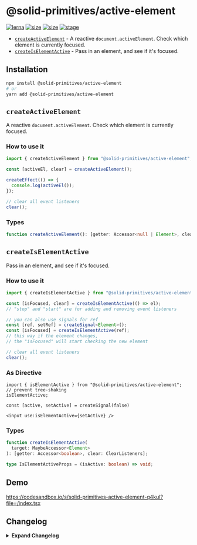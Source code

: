 # @solid-primitives/active-element

[![lerna](https://img.shields.io/badge/maintained%20with-lerna-cc00ff.svg?style=for-the-badge)](https://lerna.js.org/)
[![size](https://img.shields.io/bundlephobia/minzip/@solid-primitives/active-element?style=for-the-badge)](https://bundlephobia.com/package/@solid-primitives/active-element)
[![size](https://img.shields.io/npm/v/@solid-primitives/active-element?style=for-the-badge)](https://www.npmjs.com/package/@solid-primitives/active-element)
[![stage](https://img.shields.io/endpoint?style=for-the-badge&url=https%3A%2F%2Fraw.githubusercontent.com%2Fdavedbase%2Fsolid-primitives%2Fmain%2Fassets%2Fbadges%2Fstage-2.json)](https://github.com/solidjs-community/solid-primitives#contribution-process)

- [`createActiveElement`](#createActiveElement) - A reactive `document.activeElement`. Check which element is currently focused.
- [`createIsElementActive`](#createIsElementActive) - Pass in an element, and see if it's focused.

## Installation

```bash
npm install @solid-primitives/active-element
# or
yarn add @solid-primitives/active-element
```

## `createActiveElement`

A reactive `document.activeElement`. Check which element is currently focused.

### How to use it

```ts
import { createActiveElement } from "@solid-primitives/active-element";

const [activeEl, clear] = createActiveElement();

createEffect(() => {
  console.log(activeEl());
});

// clear all event listeners
clear();
```

### Types

```ts
function createActiveElement(): [getter: Accessor<null | Element>, clear: ClearListeners];
```

## `createIsElementActive`

Pass in an element, and see if it's focused.

### How to use it

```ts
import { createIsElementActive } from "@solid-primitives/active-element";

const [isFocused, clear] = createIsElementActive(() => el);
// "stop" and "start" are for adding and removing event listeners

// you can also use signals for ref
const [ref, setRef] = createSignal<Element>();
const [isFocused] = createIsElementActive(ref);
// this way if the element changes,
// the "isFocused" will start checking the new element

// clear all event listeners
clear();
```

### As Directive

```tsx
import { isElementActive } from "@solid-primitives/active-element";
// prevent tree-shaking
isElementActive;

const [active, setActive] = createSignal(false)

<input use:isElementActive={setActive} />
```

### Types

```ts
function createIsElementActive(
  target: MaybeAccessor<Element>
): [getter: Accessor<boolean>, clear: ClearListeners];

type IsElementActiveProps = (isActive: boolean) => void;
```

## Demo

https://codesandbox.io/s/solid-primitives-active-element-q4kul?file=/index.tsx

## Changelog

<details>
<summary><b>Expand Changelog</b></summary>

1.0.0

Initial release as a Stage-2 primitive.

1.0.1

Updated event listener and util dependencies.

1.0.2

Updated to Solid 1.3

</details>
